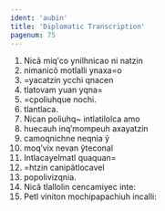 ```yaml
---
ident: 'aubin'
title: 'Diplomatic Transcription'
pagenum: 75
---
```

1.	Nicã miqʹco ynilhnicao ni natzin
2.	nimanicõ motlalli ynaxa=o
3.	=yacatzin ycchi qnacen
4.	tlatovam yuan yqna=
5.	=cpoliuhque nochi.
6.	tlantlaca.
7.	Nican poliuhq~ intlatilolca amo
8.	huecauh inqʹmompeuh axayatzin
9.	camoqnichne neqnia ỹ
10.	 moqʹvix nevan ỹteconal
11.	 Intlacayelmatl quaquan=
12.	 =htzin canipãtlocavel
13.	 popolivizqnia.
14.	Nicã tlallolin cencamiyec inte:
15.	 Petl viniton mochipapachiuh incalli:
